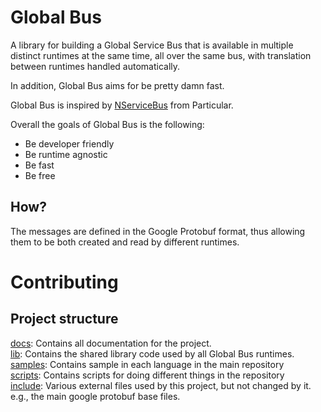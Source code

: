 # Global Bus

A library for building a Global Service Bus that is available in multiple
distinct runtimes at the same time, all over the same bus, with translation
between runtimes handled automatically. 

In addition, Global Bus aims for be pretty damn fast.

Global Bus is inspired by [NServiceBus](https://github.com/Particular/NServiceBus)
from Particular. 

Overall the goals of Global Bus is the following:
* Be developer friendly
* Be runtime agnostic
* Be fast
* Be free

## How?
The messages are defined in the Google Protobuf format, thus allowing them 
to be both created and read by different runtimes. 

# Contributing

## Project structure

[docs](docs/): Contains all documentation for the project.  
[lib](lib/): Contains the shared library code used by all Global Bus runtimes.  
[samples](samples/): Contains sample in each language in the main repository  
[scripts](scripts/): Contains scripts for doing different things in the repository  
[include](include/): Various external files used by this project, but not
changed by it. e.g., the main google protobuf base files.   

